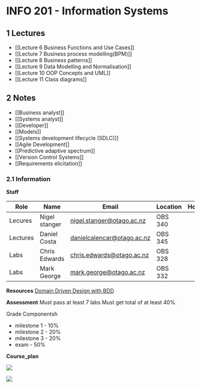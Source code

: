 # INFO 201 - Information Systems
## 1 Lectures
- [[Lecture 6 Business Functions and Use Cases]]
- [[Lecture 7 Business process modelling(BPM)]]
- [[Lecture 8 Business patterns]]
- [[Lecture 9 Data Modelling and Normalisation]]
- [[Lecture 10 OOP Concepts and UML]]
- [[Lecture 11 Class diagrams]]

## 2 Notes 
- [[Business analyst]]
- [[Systems analyst]]
- [[Developer]]
- [[Models]]
- [[Systems development lifecycle (SDLC)]]
- [[Agile Development]]
- [[Predictive adaptive spectrum]]
- [[Version Control Systems]]
- [[Requirements elicitation]]


### 2.1 Information

**Staff**

Role     | Name           | Email                                                           | Location | Hours
---------|----------------|-----------------------------------------------------------------|----------|------
Lecures  | Nigel stanger  | [nigel.stanger@otago.ac.nz](mailto:nigel.stanger@otago.ac.nz)   | OBS 340  | 
Lectures | Daniel Costa   | [danielcalencar@otago.ac.nz](mailto:danielcalencar@otago.ac.nz) | OBS 345  | 
Labs     | Chris Edwards  | [chris.edwards@otago.ac.nz](mailto:chris.edwards@otago.ac.nz)   | OBS 328  | 
Labs     | Mark George    | [mark.george@otago.ac.nz](mailto:mark.george@otago.ac.nz)       | OBS 332  |

**Resources**
[Domain Driven Design with BDD](https://www.youtube.com/watch?v=Ju50D11EIoE)

**Assessment**
Must pass at least 7 labs
Must get total of at least 40%. 

Grade Componentsh
- milestone 1 - 10%
- milestone 2 - 20%
- milestone 3 - 20%
- exam - 50%

**Course_plan**

![](https://i.imgur.com/q9MEwYL.png)

![](https://i.imgur.com/lb9zKh7.png)

